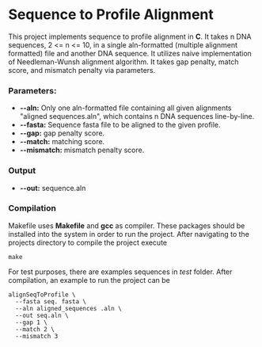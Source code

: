 # Sequence to Profile Alignment
This project implements sequence to profile alignment in **C**. It takes n DNA sequences, 2 <= n <= 10, in a single aln-formatted
(multiple alignment formatted) file and another DNA sequence. It utilizes naive implementation of Needleman-Wunsh alignment algorithm. It takes gap penalty, match score, and mismatch penalty via parameters.

### Parameters:
- **--aln:** Only one aln-formatted file containing all given alignments "aligned sequences.aln",
which contains n DNA sequences line-by-line.
- **--fasta:** Sequence fasta file to be aligned to the given profile.
- **--gap:** gap penalty score.
- **--match:** matching score.
- **--mismatch:** mismatch penalty score.

### Output
- **--out:** sequence.aln

### Compilation
Makefile uses **Makefile** and **gcc** as compiler. These packages should be installed into the system in order to run the project.
After navigating to the projects directory to compile the project execute
```
make
```
For test purposes, there are examples sequences in *test* folder. After compilation, an example to run the project can be
```
alignSeqToProfile \
  --fasta seq. fasta \
  --aln aligned_sequences .aln \
  --out seq.aln \
  --gap 1 \
  --match 2 \
  --mismatch 3
```

